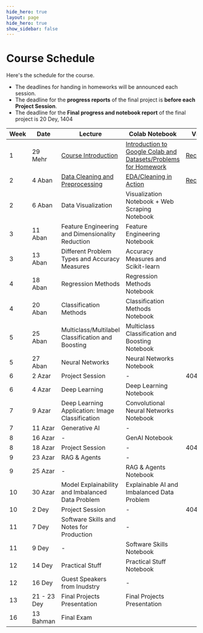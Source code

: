 ```yaml
---
hide_hero: true
layout: page
hide_hero: true
show_sidebar: false
---
```


# Course Schedule
Here's the schedule for the course. 
* The deadlines for handing in homeworks will be announced each session.
* The deadline for the **progress reports** of the final project is **before each Project Session**.
* The deadline for the **Final progress and notebook report** of the final project is 20 Dey, 1404

| Week 	| Date	| Lecture | Colab Notebook | Video |
|------|------|-----|-----|-----|
| 1 | 29 Mehr | [Course Introduction](https://docs.google.com/presentation/d/1haW-CdhNeRX4h1Xr3S-gLfNiLS3byLTF7zfqhFtjLUI/edit?usp=sharing)	| [Introduction to Google Colab and Datasets/Problems for Homework](https://colab.research.google.com/drive/1D9VfjFzm3B1yo92MJJrHn3OTNFzM0L33#scrollTo=20a-p5mvPouC) | [Recording](https://www.aparat.com/v/g73cs7a?playlist=1569063) |
| 2 | 4 Aban | 	 [Data Cleaning and Preprocessing](https://docs.google.com/presentation/d/1dkZXZrkL_rQIGeY2_HisIkduK6ezIgM53RUod_4KlAI/edit?usp=sharing) | 	[EDA/Cleaning in Action](https://colab.research.google.com/drive/1tgSjMu0var9LQUNG8VymHV47NI7WfDAH?usp=sharing) | [Recording](https://www.aparat.com/v/2JOWb?playlist=1569063)
| 2 | 6 Aban | Data Visualization | 	Visualization Notebook + Web Scraping Notebook |
| 3 | 11 Aban | Feature Engineering and Dimensionality Reduction | Feature Engineering Notebook |
| 3 | 13 Aban | 	Different Problem Types and Accuracy Measures | Accuracy Measures and Scikit-learn |
| 4 | 18 Aban | 	Regression Methods | Regression Methods Notebook |
| 4 | 20 Aban | 	Classification Methods | 	Classification Methods Notebook |
| 5 | 25 Aban | Multiclass/Multilabel Classification and Boosting | Multiclass Classification and Boosting Notebook |
| 5 | 27 Aban | 	Neural Networks | Neural Networks Notebook |
| 6 | 2 Azar | Project Session | -  | 404 :) |
| 6 | 4 Azar | 	Deep Learning | Deep Learning Notebook |
| 7 | 9 Azar | 	Deep Learning Application: Image Classification | Convolutional Neural Networks Notebook |
| 7 | 11 Azar | 	Generative AI | - |
| 8 | 16 Azar | - | GenAI Notebook |
| 8 | 18 Azar | Project Session | - | 404 :) |
| 9 | 23 Azar | RAG & Agents | - |
| 9 | 25 Azar | - | RAG & Agents Notebook |
| 10 | 30 Azar | Model Explainability and Imbalanced Data Problem	 | Explainable AI and Imbalanced Data Problem |
| 10 | 2 Dey | Project Session | - | 404 :) |
| 11 | 7 Dey | Software Skills and Notes for Production | - |
| 11 | 9 Dey | - | Software Skills Notebook |
| 12 | 14 Dey | Practical Stuff | Practical Stuff Notebook |
| 12 | 16 Dey | Guest Speakers from Inudstry | - |
| 13 | 21 - 23 Dey | Final Projects Presentation | Final Projects Presentation |
| 16 | 13 Bahman | Final Exam |



